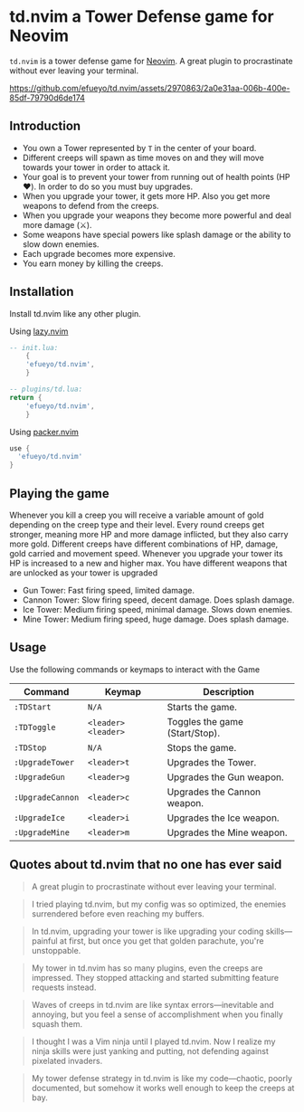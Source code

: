 # td.nvim a Tower Defense game for Neovim

`td.nvim` is a tower defense game for [Neovim](https://neovim.io/).
A great plugin to procrastinate without ever leaving your terminal.

https://github.com/efueyo/td.nvim/assets/2970863/2a0e31aa-006b-400e-85df-79790d6de174

## Introduction

- You own a Tower represented by `T` in the center of your board.
- Different creeps will spawn as time moves on and they will move
  towards your tower in order to attack it.
- Your goal is to prevent your tower from running out of health points (HP ❤️). In order
  to do so you must buy upgrades.
- When you upgrade your tower, it gets more HP. Also you get more weapons to defend
  from the creeps.
- When you upgrade your weapons they become more powerful and deal more damage (⚔️).
- Some weapons have special powers like splash damage or the ability to slow down enemies.
- Each upgrade becomes more expensive.
- You earn money by killing the creeps.

## Installation

Install td.nvim like any other plugin.

Using [lazy.nvim](https://github.com/folke/lazy.nvim)

```lua
-- init.lua:
    {
    'efueyo/td.nvim',
    }

-- plugins/td.lua:
return {
    'efueyo/td.nvim',
    }
```

Using [packer.nvim](https://github.com/wbthomason/packer.nvim)

```lua
use {
  'efueyo/td.nvim'
}
```

## Playing the game

Whenever you kill a creep you will receive a variable amount of gold depending
on the creep type and their level.
Every round creeps get stronger, meaning more HP and more damage inflicted, but
they also carry more gold. Different creeps have different combinations of HP,
damage, gold carried and movement speed.
Whenever you upgrade your tower its HP is increased to a new and higher max.
You have different weapons that are unlocked as your tower is upgraded

- Gun Tower: Fast firing speed, limited damage.
- Cannon Tower: Slow firing speed, decent damage. Does splash damage.
- Ice Tower: Medium firing speed, minimal damage. Slows down enemies.
- Mine Tower: Medium firing speed, huge damage. Does splash damage.

## Usage

Use the following commands or keymaps to interact with the Game

| Command          | Keymap             | Description                    |
| ---------------- | ------------------ | ------------------------------ |
| `:TDStart`       | `N/A`              | Starts the game.               |
| `:TDToggle`      | `<leader><leader>` | Toggles the game (Start/Stop). |
| `:TDStop`        | `N/A`              | Stops the game.                |
| `:UpgradeTower`  | `<leader>t`        | Upgrades the Tower.            |
| `:UpgradeGun`    | `<leader>g`        | Upgrades the Gun weapon.       |
| `:UpgradeCannon` | `<leader>c`        | Upgrades the Cannon weapon.    |
| `:UpgradeIce`    | `<leader>i`        | Upgrades the Ice weapon.       |
| `:UpgradeMine`   | `<leader>m`        | Upgrades the Mine weapon.      |

## Quotes about td.nvim that no one has ever said

> A great plugin to procrastinate without ever leaving your terminal.

> I tried playing td.nvim, but my config was so optimized, the enemies surrendered before even reaching my buffers.

> In td.nvim, upgrading your tower is like upgrading your coding skills—painful at first, but once you get that golden parachute, you're unstoppable.

> My tower in td.nvim has so many plugins, even the creeps are impressed. They stopped attacking and started submitting feature requests instead.

> Waves of creeps in td.nvim are like syntax errors—inevitable and annoying, but you feel a sense of accomplishment when you finally squash them.

> I thought I was a Vim ninja until I played td.nvim. Now I realize my ninja skills were just yanking and putting, not defending against pixelated invaders.

> My tower defense strategy in td.nvim is like my code—chaotic, poorly documented, but somehow it works well enough to keep the creeps at bay.
